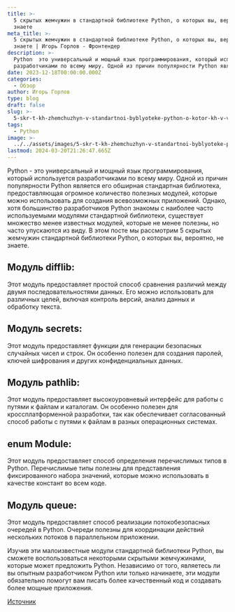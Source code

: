 ```yaml
---
title: >-
  5 скрытых жемчужин в стандартной библиотеке Python, о которых вы, вероятно, не
  знаете
meta_title: >-
  5 скрытых жемчужин в стандартной библиотеке Python, о которых вы, вероятно, не
  знаете | Игорь Горлов - Фронтeндер
description: >-
  Python  это универсальный и мощный язык программирования, который используется
  разработчиками по всему миру. Одной из причин популярности Python является его
date: 2023-12-18T00:00:00.000Z
categories:
  - Обзор
author: Игорь Горлов
type: blog
draft: false
slug: >-
  5-skr-t-kh-zhemchuzhyn-v-standartnoi-byblyoteke-python-o-kotor-kh-v-veroiatno-ne-znaete
tags:
  - Python
image: >-
  ../../assets/images/5-skr-t-kh-zhemchuzhyn-v-standartnoi-byblyoteke-python-o-kotor-kh-v-veroiatno-ne-znaete-Dec-18-2023.avif
lastmod: 2024-03-20T21:26:47.665Z
---
```


Python - это универсальный и мощный язык программирования, который используется разработчиками по всему миру. Одной из причин популярности Python является его обширная стандартная библиотека, предоставляющая огромное количество полезных модулей, которые можно использовать для создания всевозможных приложений. Однако, хотя большинство разработчиков Python знакомы с наиболее часто используемыми модулями стандартной библиотеки, существует множество менее известных модулей, которые не менее полезны, но часто упускаются из виду. В этом посте мы рассмотрим 5 скрытых жемчужин стандартной библиотеки Python, о которых вы, вероятно, не знаете.

## Модуль difflib:

Этот модуль предоставляет простой способ сравнения различий между двумя последовательностями данных. Его можно использовать для различных целей, включая контроль версий, анализ данных и обработку текста.

## Модуль secrets:

Этот модуль предоставляет функции для генерации безопасных случайных чисел и строк. Он особенно полезен для создания паролей, ключей шифрования и других конфиденциальных данных.

## Модуль pathlib:

Этот модуль предоставляет высокоуровневый интерфейс для работы с путями к файлам и каталогам. Он особенно полезен для кроссплатформенной разработки, так как обеспечивает согласованный способ работы с путями к файлам в разных операционных системах.

## enum Module:

Этот модуль предоставляет способ определения перечислимых типов в Python. Перечислимые типы полезны для представления фиксированного набора значений, которые можно использовать в качестве констант во всем коде.

## Модуль queue:

Этот модуль предоставляет способ реализации потокобезопасных очередей в Python. Очереди полезны для координации действий нескольких потоков в параллельном приложении.

Изучив эти малоизвестные модули стандартной библиотеки Python, вы сможете воспользоваться некоторыми скрытыми жемчужинами, которые может предложить Python. Независимо от того, являетесь ли вы опытным разработчиком Python или только начинаете, эти модули обязательно помогут вам писать более качественный код и создавать более мощные приложения.

[Источник](https://dev.to/bhavin9920/5-hidden-gems-in-the-python-standard-library-you-probably-dont-know-about-4ii5)
